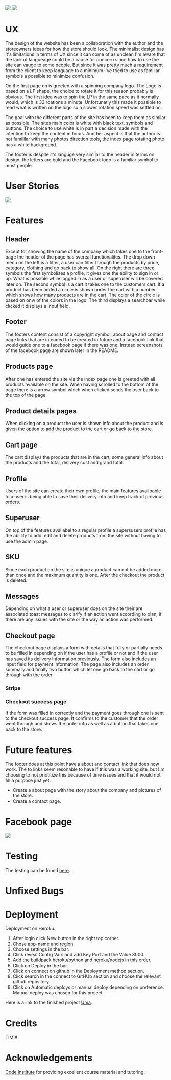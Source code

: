![](media/front-page.jpg)
![](media/products.jpg)

# UX 
The design of the website has been a collaboration with the author and the storeowners ideas for how the store should look. The minimalist design has it's limitations in terms of UX since it can come of as unclear. I'm aware that the lack of langueage could be a cause for concern since how to use the site can vauge to some people. But since it was pretty much a requirement from the client to keep language to a minimum I've tried to use as familiar symbols a possible to minimize confusion.

On the first page on is greeted with a spinning company logo. The Logo is based on a LP shape, the choice to rotate it for this reason probably is obvious. The first idea was to spin the LP in the same pace as it normally would, which is 33 roations a minute. Unfortunatly this made it possible to read what is written on the logo so a slower rotation speed was settled on.

The goal with the different parts of the site has been to keep them as similar as possible. 
The sites main color is white with black text, symbols and buttons. The choice to use white is in part a decision made with the intention to keep the content in focus. Another aspect is that the author is not famililar with many photos direction tools, the index page rotating photo has a white background.

The footer is despite it's languge very similar to the header in terms on design, the letters are bold and the Facebook logo is a familiar symbol to most people. 

# User Stories

![](media/user-stories.jpg)

# Features

## Header

Except for showing the name of the company which takes one to the front-page the header of the page has svereal functionalites. The drop down menu on the left is a filter, a user can filter through the products by price, category, clothing and go back to show all.
On the right there are three symbols the first symbolises a profile, it gives one the ability to sign in or up. What is possible while logged in as a user or superuser will be covered later on. The second symbol is a cart it takes one to the customers cart. If a product has been added a circle is shown under the cart with a number which shows how many products are in the cart. The color of the circle is based on onw of the colors in the logo. The third displays a searchbar while clicked it displays a input field.

## Footer

The footers content consist of a copyright symbol, about page and contact page links that are intended to be created in future and a facebook link that would guide one to a facebook page if there was one. Instead screenshots of the facebook page are shown later in the README.

## Products page

After one has entered the site via the index page one is greeted with all products available on the site. When having scrolled to the bottom of the page there is a arrow symbol which when clicked sends the user back to the top of the page.

## Product details pages

When clicking on a product the user is shown info about the product and is given the option to add the product to the cart or go back to the store.

## Cart page

The cart displays the products that are in the cart, some general info about the products and the total, delivery cost and grand total.

## Profile

Users of the site can create their own profile, the main features availbable to a user is being able to save their delivery info and keep track of previous orders.

## Superuser

On top of the features availabel to a regular profile a supersusers profile has the abillity to add, edit and delete products from the site without having to use the admin page. 

## SKU

Since each product on the site is unique a product can not be added more than once and the maximum quantity is one. After the checkout the product is deleted.

## Messages

Depending on what a user or superuser does on the site their are associated toast messages to clarify if an action went according to plan, if there are any issues with the site or the way an action was performed.

## Checkout page

The checkout page displays a form with details that fully or partially needs to be filled in depending on if the user has a profile or not and if the user has saved its delivery information previously. The form also includes an input field for payment information. The page also includes an order summary and finally two button which let one go back to the cart or go through with the order.

### Stripe

### Checkout success page

If the form was filled in correctly and the payment goes through one is sent to the checkout success page. It confirms to the customer that the order went through and shows the order info as well as a button that takes one back to the store.

# Future features

The footer does at this point have a about and contact link that does now work. The to links seem resonable to have if this was a working site, but I'm choosing to not priotitize this because of time issues and that it would not fill a purpose just yet.
* Create a about page with the story about the company and pictures of the store.
* Create a contact page.

# Facebook page

![](media/facebook.jpg)

# Testing

The testing can be found [here](test.md).


# Unfixed Bugs


# Deployment
Deployment on Heroku.
1. After login click New button in the right top corner.
2. Chose app-name and region.
3. Choose settings in the bar.
4. Click reveal Config Vars and add Key Port and the Value 8000.
5. Add the buildpack heroku/python and heroku/nodejs in this order.
6. Click on Deploy in the bar.
7. Click on connect on github in the Deployment method section.
8. Click search in the connect to GitHUb section and choose the relevant github repository.
9. Click on Automatic deploys or manual deploy depending on preference. Manual deploy was chosen for this      project.

 Here is a link to the finished project [Úma](https://uma-vintage.herokuapp.com/).

# Credits
TIM!!!


# Acknowledgements 

[Code Institute](https://codeinstitute.net) for providing excellent course material and tutoring.